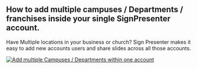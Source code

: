 ## How to add multiple campuses / Departments / franchises inside your single SignPresenter account.

Have Multiple locations in your business or church? Sign Presenter makes it easy to add new accounts users and share slides across all those accounts. 

[![Add multiple Campuses / Departments within one account](https://img.youtube.com/vi/e6YDYHp5PiY/0.jpg)](https://www.youtube.com/watch?v=e6YDYHp5PiY)
